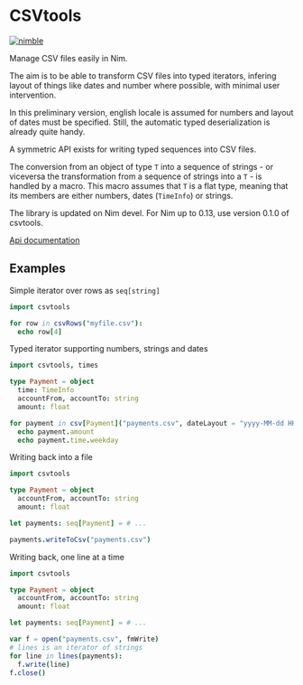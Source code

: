 CSVtools
========

[![nimble](https://raw.githubusercontent.com/yglukhov/nimble-tag/master/nimble.png)](https://github.com/yglukhov/nimble-tag)

Manage CSV files easily in Nim.

The aim is to be able to transform CSV files into typed iterators, infering
layout of things like dates and number where possible, with minimal user intervention.

In this preliminary version, english locale is assumed for numbers and layout
of dates must be specified. Still, the automatic typed deserialization is
already quite handy.

A symmetric API exists for writing typed sequences into CSV files.

The conversion from an object of type `T` into a sequence of strings - or
viceversa the transformation from a sequence of strings into a `T` - is handled
by a macro. This macro assumes that `T` is a flat type, meaning that its
members are either numbers, dates (`TimeInfo`) or strings.

The library is updated on Nim devel. For Nim up to 0.13, use version 0.1.0
of csvtools.

[Api documentation](http://andreaferretti.github.io/csvtools/)

Examples
--------

Simple iterator over rows as `seq[string]`

```nim
import csvtools

for row in csvRows("myfile.csv"):
  echo row[4]
```

Typed iterator supporting numbers, strings and dates

```nim
import csvtools, times

type Payment = object
  time: TimeInfo
  accountFrom, accountTo: string
  amount: float

for payment in csv[Payment]("payments.csv", dateLayout = "yyyy-MM-dd HH:mm:ss", skipHeader = true):
  echo payment.amount
  echo payment.time.weekday
```

Writing back into a file

```nim
import csvtools

type Payment = object
  accountFrom, accountTo: string
  amount: float

let payments: seq[Payment] = # ...

payments.writeToCsv("payments.csv")
```

Writing back, one line at a time

```nim
import csvtools

type Payment = object
  accountFrom, accountTo: string
  amount: float

let payments: seq[Payment] = # ...

var f = open("payments.csv", fmWrite)
# lines is an iterator of strings
for line in lines(payments):
  f.write(line)
f.close()
```

